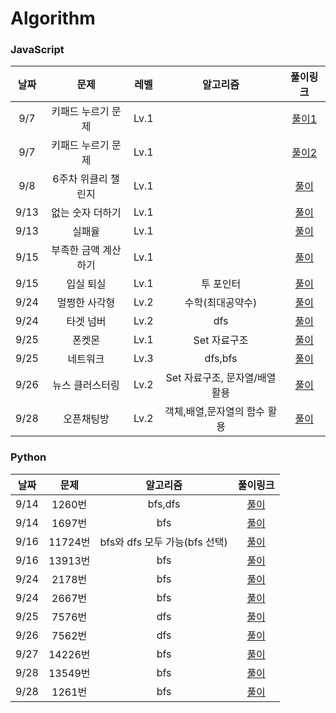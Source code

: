 # Algorithm

### JavaScript

| 날짜 |         문제         | 레벨 |            알고리즘            |                                        풀이링크                                        |
| :--: | :------------------: | :--: | :----------------------------: | :------------------------------------------------------------------------------------: |
| 9/7  |  키패드 누르기 문제  | Lv.1 |                                |   [풀이1](https://github.com/bsy1141/algorithm/blob/main/programmers-Lv1/keypad.js)    |
| 9/7  |  키패드 누르기 문제  | Lv.1 |                                |   [풀이2](https://github.com/bsy1141/algorithm/blob/main/programmers-Lv1/keypad2.js)   |
| 9/8  | 6주차 위클리 챌린지  | Lv.1 |                                |    [풀이](https://github.com/bsy1141/algorithm/blob/main/programmers-Lv1/boxer.js)     |
| 9/13 |   없는 숫자 더하기   | Lv.1 |                                |    [풀이](https://github.com/bsy1141/algorithm/blob/main/programmers-Lv1/boxer.js)     |
| 9/13 |        실패율        | Lv.1 |                                |  [풀이](https://github.com/bsy1141/algorithm/blob/main/programmers-Lv1/fail_rate.js)   |
| 9/15 | 부족한 금액 계산하기 | Lv.1 |                                |  [풀이](https://github.com/bsy1141/algorithm/blob/main/programmers-Lv1/calculate.js)   |
| 9/15 |      입실 퇴실       | Lv.1 |           투 포인터            |     [풀이](https://github.com/bsy1141/algorithm/blob/main/programmers-Lv1/room.js)     |
| 9/24 |    멀쩡한 사각형     | Lv.2 |        수학(최대공약수)        |  [풀이](https://github.com/bsy1141/algorithm/blob/main/programmers-Lv2/rectangle.js)   |
| 9/24 |      타겟 넘버       | Lv.2 |              dfs               | [풀이](https://github.com/bsy1141/algorithm/blob/main/programmers-Lv2/targetNumber.js) |
| 9/25 |        폰켓몬        | Lv.1 |          Set 자료구조          |  [풀이](https://github.com/bsy1141/algorithm/blob/main/programmers-Lv1/ponketmon.js)   |
| 9/25 |       네트워크       | Lv.3 |            dfs,bfs             |   [풀이](https://github.com/bsy1141/algorithm/blob/main/programmers-Lv3/network.js)    |
| 9/26 |   뉴스 클러스터링    | Lv.2 | Set 자료구조, 문자열/배열 활용 |  [풀이](https://github.com/bsy1141/algorithm/blob/main/programmers-Lv2/clustering.js)  |
| 9/28 |      오픈채팅방      | Lv.2 |  객체,배열,문자열의 함수 활용  |   [풀이](https://github.com/bsy1141/algorithm/blob/main/programmers-Lv2/openChat.js)   |

### Python

| 날짜 |  문제   |           알고리즘            |                                    풀이링크                                     |
| :--: | :-----: | :---------------------------: | :-----------------------------------------------------------------------------: |
| 9/14 | 1260번  |            bfs,dfs            | [풀이](https://github.com/bsy1141/algorithm/blob/main/BaekJoon/python/1260.py)  |
| 9/14 | 1697번  |              bfs              | [풀이](https://github.com/bsy1141/algorithm/blob/main/BaekJoon/python/1697.py)  |
| 9/16 | 11724번 | bfs와 dfs 모두 가능(bfs 선택) | [풀이](https://github.com/bsy1141/algorithm/blob/main/BaekJoon/python/11724.py) |
| 9/16 | 13913번 |              bfs              | [풀이](https://github.com/bsy1141/algorithm/blob/main/BaekJoon/python/13913.py) |
| 9/24 | 2178번  |              bfs              | [풀이](https://github.com/bsy1141/algorithm/blob/main/BaekJoon/python/2178.py)  |
| 9/24 | 2667번  |              bfs              | [풀이](https://github.com/bsy1141/algorithm/blob/main/BaekJoon/python/2667.py)  |
| 9/25 | 7576번  |              dfs              | [풀이](https://github.com/bsy1141/algorithm/blob/main/BaekJoon/python/7576.py)  |
| 9/26 | 7562번  |              dfs              | [풀이](https://github.com/bsy1141/algorithm/blob/main/BaekJoon/python/7562.py)  |
| 9/27 | 14226번 |              bfs              | [풀이](https://github.com/bsy1141/algorithm/blob/main/BaekJoon/python/14226.py) |
| 9/28 | 13549번 |              bfs              | [풀이](https://github.com/bsy1141/algorithm/blob/main/BaekJoon/python/12549.py) |
| 9/28 | 1261번  |              bfs              | [풀이](https://github.com/bsy1141/algorithm/blob/main/BaekJoon/python/1261.py)  |
